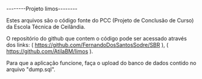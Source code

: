 --------Projeto limos--------

Estes arquivos são o código fonte do PCC (Projeto de Conclusão de Curso) da Escola Técnica de Ceilândia.

O repositório do github que contem o código pode ser acessado através dos links: ( https://github.com/FernandoDosSantosSodre/SBR ),  ( https://github.com/AtilaBM/limos ).

Para que a aplicação funcione, faça o upload do banco de dados contido no arquivo "dump.sql".

